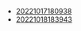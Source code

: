 - [20221017180938](/zet/20221017180938/README.md)
- [20221018183943](/zet/20221018183943/README.md)
